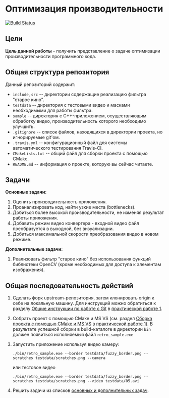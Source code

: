 # Оптимизация производительности

[![Build Status](https://travis-ci.com/UNN-VMK-Software/itseez-ws-2016-practice.svg?token=74q9ezwHWyMjEnVK8mzs&branch=master)](https://travis-ci.com/UNN-VMK-Software/itseez-ws-2016-practice)

## Цели

__Цель данной работы__ - получить представление о задаче оптимизации производительности программного кода.

## Общая структура репозитория

Данный репозиторий содержит:

  - `include`, `src` -- директории содержащие реализацию фильтра "старое кино".
  - `testdata` -- директория с тестовыми видео и масками необходимыми для работы фильтра.
  - `sample` -- директория с С++-приложением, осуществляющим обработку видео,
     производительность которого необходимо улучшить.
  - `.gitignore` -- список файлов, находящихся в директории проекта,
     но игнорируемые git'ом.
  - `.travis.yml` -- конфигурационный файл для системы автоматического
     тестирования Travis-CI.
  - `CMakeLists.txt` -- общий файл для сборки проекта с помощью CMake.
  - `README.md` -- информация о проекте, которую вы сейчас читаете.

## Задачи

__Основные задачи:__

  1. Оценить производительность приложения.
  1. Проанализировать код, найти узкие места (bottlenecks).
  1. Добиться более высокой производительности, не изменяя результат работы
     приложения.
  1. Добавить режим видео конвертера - входной видео файл преобразуется в
     выходной, без визуализации.
  1. Добиться максимальной скорости преобразования видео в новом режиме.

__Дополнительные задачи:__

  1. Реализовать фильтр "старое кино" без использования функций библиотеки
     OpenCV (кроме необходимых для доступа к элементам изображения).

## Общая последовательность действий

  1. Сделать форк upstream-репозитория, затем клонировать origin к себе на
     локальную машину. Для инструкций можно обратиться к разделу
     [Общие инструкции по работе с Git][git-intro]
     в [практической работе 1][practice1].
  1. Собрать проект с помощью CMake и MS VS (см. раздел
     [Сборка проекта с помощью CMake и MS VS][cmake-msvs]
     в [практической работе 1][practice1]). В результате успешной сборки
     в build-каталоге в директории `bin` должен появиться исполняемый файл
     `retro_sample.exe`
  1. Запустить приложение используя видео камеру:

      `./bin/retro_sample.exe --border testdata/fuzzy_border.png --scratches testdata/scratches.png --camera`

      или тестовое видео

      `./bin/retro_sample.exe --border testdata/fuzzy_border.png --scratches testdata/scratches.png --video testdata/05.avi`
  1. Решить задачи из списков [основных и дополнительных задач][tasks].

<!-- LINKS -->

[practice1]: https://github.com/Itseez-NNSU-SummerSchool2015/practice1-devtools
[git-intro]: https://github.com/Itseez-NNSU-SummerSchool2015/practice1-devtools#Общие-инструкции-по-работе-с-git
[cmake-msvs]: https://github.com/Itseez-NNSU-SummerSchool2015/practice1-devtools#Сборка-проекта-с-помощью-cmake-и-microsoft-visual-studio
[tasks]: https://github.com/Itseez-NNSU-SummerSchool2015/practice5-detection#Задачи
